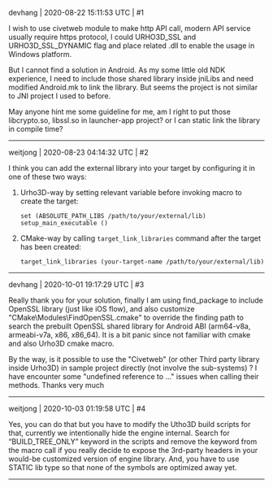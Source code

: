 devhang | 2020-08-22 15:11:53 UTC | #1

I wish to use civetweb module to make http API call, modern API service usually require https protocol, I could URHO3D_SSL and URHO3D_SSL_DYNAMIC flag and place related .dll to enable the usage in Windows platform.

But I cannot find a solution in Android. As my some little old NDK experience, I need to include those shared library inside jniLibs and need modified Android.mk to link the library. But seems the project is not similar to JNI project I used to before.

May anyone hint me some guideline for me, am I right to put those libcrypto.so, libssl.so in launcher-app project? or I can static link the library in compile time?

-------------------------

weitjong | 2020-08-23 04:14:32 UTC | #2

I think you can add the external library into your target by configuring it in one of these two ways:

1. Urho3D-way by setting relevant variable before invoking macro to create the target:
    ```
    set (ABSOLUTE_PATH_LIBS /path/to/your/external/lib)
    setup_main_executable ()
    ```
2. CMake-way by calling `target_link_libraries` command after the target has been created:
    ```
    target_link_libraries (your-target-name /path/to/your/external/lib)
    ```

-------------------------

devhang | 2020-10-01 19:17:29 UTC | #3

Really thank you for your solution, finally I am using find_package to include OpenSSL library (just like iOS flow), and also customize "CMake\Modules\FindOpenSSL.cmake" to override the finding path to search the prebuilt OpenSSL shared library for Android ABI (arm64-v8a, armeabi-v7a, x86, x86_64).
It is a bit panic since not familiar with cmake and also Urho3D cmake macro.

By the way, is it possible to use the "Civetweb" (or other Third party library inside Urho3D) in sample project directly (not involve the sub-systems) ? I have encounter some "undefined reference to ..." issues when calling their methods. Thanks very much

-------------------------

weitjong | 2020-10-03 01:19:58 UTC | #4

Yes, you can do that but you have to modify the Utho3D build scripts for that, currently we intentionally hide the engine internal. Search for “BUILD_TREE_ONLY” keyword in the scripts and remove the keyword from the macro call if you really decide to expose the 3rd-party headers in your would-be customized version of engine library. And, you have to use STATIC lib type so that none of the symbols are optimized away yet.

-------------------------

